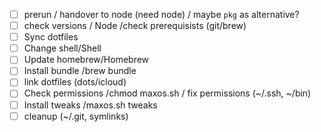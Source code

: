 - [ ] prerun / handover to node (need node) / maybe `pkg` as alternative?
- [ ] check versions / Node /check prerequisists (git/brew)
- [ ] Sync dotfiles
- [ ] Change shell/Shell
- [ ] Update homebrew/Homebrew
- [ ] Install bundle /brew bundle
- [ ] link dotfiles (dots/icloud)
- [ ] Check permissions /chmod maxos.sh / fix permissions (~/.ssh, ~/bin)
- [ ] Install tweaks /maxos.sh tweaks
- [ ] cleanup (~/.git, symlinks)
